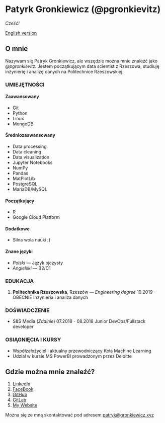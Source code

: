 # Patyrk Gronkiewicz (@pgronkievitz)
*Cześć\!*

[English
version](https://github.com/pgronkievitz/pgronkievitz/blob/master/README.org)

## O mnie

Nazywam się Patryk Gronkiewicz, ale wszędzie można mnie znaleźć jako
*@pgronkievitz*. Jestem początkującym data scientist z Rzeszowa,
studiuję inżynierię i analizę danych na Politechnice Rzeszowskiej.

### UMIEJĘTNOŚCI

#### Zaawansowany

- Git
- Python
- Linux
- MongoDB

#### Średniozaawansowany

- Data processing
- Data cleaning
- Data visualization
- Jupyter Notebooks
- NumPy
- Pandas
- MatPlotLib
- PostgreSQL
- MariaDB/MySQL

#### Początkujący

- R
- Google Cloud Platform

#### Dodatkowe

- Silna wola nauki ;)

#### Znane języki

- *Polski* — Język ojczysty
- *Angielski* — B2/C1

### EDUKACJA

1. **Politechnika Rzeszowska**, Rzeszów — *Engineering degree*
  10.2019 - OBECNIE
  Inżynieria i analiza danych

### DOŚWIADCZENIE

- S\&S Media (*Zdalnie*)
  07.2018 - 08.2018
  Junior DevOps/Fullstack developer

### OSIĄGNIĘCIA I KURSY

- Współzałożyciel i aktualny przewodniczący Koła Machine Learning
- Udział w kursie MS PowerBI prowadzonym przez Deloitte

## Gdzie można mnie znaleźć?

1. [LinkedIn](https://linkedin.com/in/pgronkievitz)
2. [FaceBook](https://facebook.com/pgronkievitz)
3. [GitHub](https://github.com/pgronkievitz)
4. [GitLab](https://gitlab.com/pgronkievitz)
5. [My Website](https://gronkiewicz.xyz)

Można się ze mną skontaktować pod adresem <patryk@gronkiewicz.xyz>
